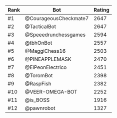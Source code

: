 Rank|Bot|Rating
---|---|---
#1|@CourageousCheckmate7|2647
#2|@TacticalBot|2647
#3|@Speeedrunchessgames|2594
#4|@tbhOnBot|2557
#5|@MaggiChess16|2503
#6|@PINEAPPLEMASK|2470
#7|@ElPeonElectrico|2451
#8|@ToromBot|2398
#9|@RaspFish|2382
#10|@VEER-OMEGA-BOT|2252
#11|@is_BOSS|1916
#12|@pawnrobot|1327
